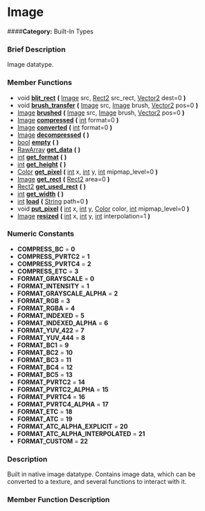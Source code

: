 #  Image  
####**Category:** Built-In Types

###  Brief Description  
Image datatype.

###  Member Functions 
  * void  **[blit&#95;rect](#blit_rect)**  **(** [Image](class_image) src, [Rect2](class_rect2) src_rect, [Vector2](class_vector2) dest=0  **)**
  * void  **[brush&#95;transfer](#brush_transfer)**  **(** [Image](class_image) src, [Image](class_image) brush, [Vector2](class_vector2) pos=0  **)**
  * [Image](class_image)  **[brushed](#brushed)**  **(** [Image](class_image) src, [Image](class_image) brush, [Vector2](class_vector2) pos=0  **)**
  * [Image](class_image)  **[compressed](#compressed)**  **(** [int](class_int) format=0  **)**
  * [Image](class_image)  **[converted](#converted)**  **(** [int](class_int) format=0  **)**
  * [Image](class_image)  **[decompressed](#decompressed)**  **(** **)**
  * [bool](class_bool)  **[empty](#empty)**  **(** **)**
  * [RawArray](class_rawarray)  **[get&#95;data](#get_data)**  **(** **)**
  * [int](class_int)  **[get&#95;format](#get_format)**  **(** **)**
  * [int](class_int)  **[get&#95;height](#get_height)**  **(** **)**
  * [Color](class_color)  **[get&#95;pixel](#get_pixel)**  **(** [int](class_int) x, [int](class_int) y, [int](class_int) mipmap_level=0  **)**
  * [Image](class_image)  **[get&#95;rect](#get_rect)**  **(** [Rect2](class_rect2) area=0  **)**
  * [Rect2](class_rect2)  **[get&#95;used&#95;rect](#get_used_rect)**  **(** **)**
  * [int](class_int)  **[get&#95;width](#get_width)**  **(** **)**
  * [int](class_int)  **[load](#load)**  **(** [String](class_string) path=0  **)**
  * void  **[put&#95;pixel](#put_pixel)**  **(** [int](class_int) x, [int](class_int) y, [Color](class_color) color, [int](class_int) mipmap_level=0  **)**
  * [Image](class_image)  **[resized](#resized)**  **(** [int](class_int) x, [int](class_int) y, [int](class_int) interpolation=1  **)**

###  Numeric Constants  
  * **COMPRESS_BC** = **0**
  * **COMPRESS_PVRTC2** = **1**
  * **COMPRESS_PVRTC4** = **2**
  * **COMPRESS_ETC** = **3**
  * **FORMAT_GRAYSCALE** = **0**
  * **FORMAT_INTENSITY** = **1**
  * **FORMAT_GRAYSCALE_ALPHA** = **2**
  * **FORMAT_RGB** = **3**
  * **FORMAT_RGBA** = **4**
  * **FORMAT_INDEXED** = **5**
  * **FORMAT_INDEXED_ALPHA** = **6**
  * **FORMAT_YUV_422** = **7**
  * **FORMAT_YUV_444** = **8**
  * **FORMAT_BC1** = **9**
  * **FORMAT_BC2** = **10**
  * **FORMAT_BC3** = **11**
  * **FORMAT_BC4** = **12**
  * **FORMAT_BC5** = **13**
  * **FORMAT_PVRTC2** = **14**
  * **FORMAT_PVRTC2_ALPHA** = **15**
  * **FORMAT_PVRTC4** = **16**
  * **FORMAT_PVRTC4_ALPHA** = **17**
  * **FORMAT_ETC** = **18**
  * **FORMAT_ATC** = **19**
  * **FORMAT_ATC_ALPHA_EXPLICIT** = **20**
  * **FORMAT_ATC_ALPHA_INTERPOLATED** = **21**
  * **FORMAT_CUSTOM** = **22**

###  Description  
Built in native image datatype. Contains image data, which can be converted to a texture, and several functions to interact with it.

###  Member Function Description  
